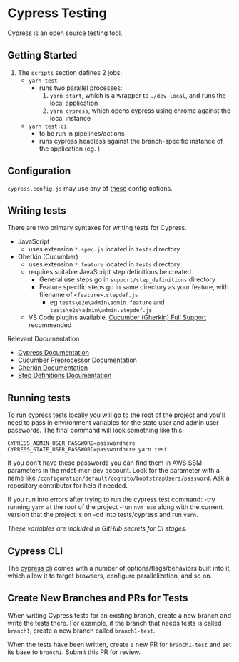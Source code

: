 # Cypress Testing

[Cypress](https://www.cypress.io/features) is an open source testing tool.

## Getting Started

1. The `scripts` section defines 2 jobs:
   - `yarn test`
     - runs two parallel processes:
       1. `yarn start`, which is a wrapper to `./dev local`, and runs the local application
       1. `yarn cypress`, which opens cypress using chrome against the local instance
   - `yarn test:ci`
     - to be run in pipelines/actions
     - runs cypress headless against the branch-specific instance of the application (eg. )

## Configuration

`cypress.config.js` may use any of [these](https://docs.cypress.io/guides/references/configuration#Global) config options.

## Writing tests

There are two primary syntaxes for writing tests for Cypress.

- JavaScript
  - uses extension `*.spec.js` located in `tests` directory
- Gherkin (Cucumber)
  - uses extension `*.feature` located in `tests` directory
  - requires suitable JavaScript step definitions be created
    - General use steps go in `support/step_definitions` directory
    - Feature specific steps go in same directory as your feature, with filename of `<feature>.stepdef.js`
      - eg `tests\e2e\admin\admin.feature` and `tests\e2e\admin\admin.stepdef.js`
  - VS Code plugins available, [Cucumber (Gherkin) Full Support](https://marketplace.visualstudio.com/items?itemName=alexkrechik.cucumberautocomplete) recommended

Relevant Documentation

- [Cypress Documentation](https://docs.cypress.io/guides/core-concepts/writing-and-organizing-tests#What-you-ll-learn)
- [Cucumber Preprocessor Documentation](https://github.com/badeball/cypress-cucumber-preprocessor/blob/master/docs/readme.md)
- [Gherkin Documentation](https://cucumber.io/docs/gherkin/reference/)
- [Step Definitions Documentation](https://cucumber.io/docs/cucumber/step-definitions/?lang=javascript)

## Running tests

To run cypress tests locally you will go to the root of the project and you'll need to pass in environment variables for the state user and admin user passwords.
The final command will look something like this:

`CYPRESS_ADMIN_USER_PASSWORD=passwordhere CYPRESS_STATE_USER_PASSWORD=passwordhere yarn test`

If you don't have these passwords you can find them in AWS SSM parameters in the mdct-mcr-dev account. Look for the parameter with a name like `/configuration/default/cognito/bootstrapUsers/password`. Ask a repository contributor for help if needed.

If you run into errors after trying to run the cypress test command:
-try running `yarn` at the root of the project
-run `nvm use` along with the current version that the project is on
-cd into tests/cypress and run `yarn`.

_These variables are included in GitHub secrets for CI stages._

## Cypress CLI

The [cypress cli](https://docs.cypress.io/guides/guides/command-line) comes with a number of options/flags/behaviors built into it, which allow it to target browsers, configure parallelization, and so on.

## Create New Branches and PRs for Tests

When writing Cypress tests for an existing branch, create a new branch and write the tests there. For example, if the branch that needs tests is called `branch1`, create a new branch called `branch1-test`.

When the tests have been written, create a new PR for `branch1-test` and set its base to `branch1`. Submit this PR for review.
